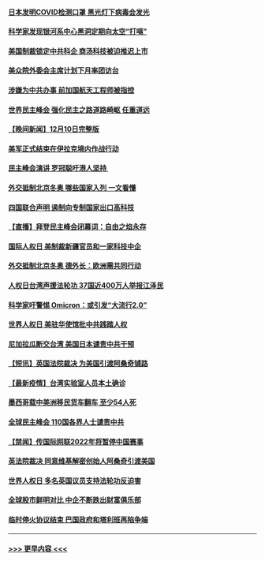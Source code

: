 #### [日本发明COVID检测口罩 黑光灯下病毒会发光](../pages/prog202/a103291133.md?t=12112301) 
#### [科学家发现银河系中心黑洞定期向太空“打嗝”](../pages/prog202/a103291115.md?t=12112301) 
#### [美国制裁锁定中共科企 商汤科技被迫推迟上市](../pages/prog202/a103291094.md?t=12112301) 
#### [美众院外委会主席计划下月率团访台](../pages/prog202/a103291058.md?t=12112301) 
#### [涉嫌为中共办事 前加国航天工程师被指控](../pages/prog202/a103290778.md?t=12112301) 
#### [世界民主峰会 强化民主之路道路崎岖 任重道远](../pages/prog202/a103290944.md?t=12112301) 
#### [【晚间新闻】12月10日完整版](../pages/prog202/a103290928.md?t=12112301) 
#### [美军正式结束在伊拉克境内作战行动](../pages/prog202/a103290595.md?t=12112301) 
#### [民主峰会演讲 罗冠聪吁港人坚持 ](../pages/prog202/a103290755.md?t=12112301) 
#### [外交抵制北京冬奥 哪些国家入列 一文看懂](../pages/prog202/a103290878.md?t=12112301) 
#### [四国联合声明 遏制向专制国家出口高科技](../pages/prog202/a103290591.md?t=12112301) 
#### [【直播】拜登民主峰会闭幕词：自由之焰永存](../pages/prog202/a103290832.md?t=12112301) 
#### [国际人权日 美制裁新疆官员和一家科技中企](../pages/prog202/a103290400.md?t=12112301) 
#### [外交抵制北京冬奥 德外长：欧洲需共同行动](../pages/prog202/a103290294.md?t=12112301) 
#### [人权日台湾声援法轮功 37国近400万人举报江泽民](../pages/prog202/a103290296.md?t=12112301) 
#### [科学家吁警惕 Omicron：或引发“大流行2.0”](../pages/prog202/a103289178.md?t=12112301) 
#### [世界人权日 美驻华使馆批中共践踏人权](../pages/prog202/a103290363.md?t=12112301) 
#### [尼加拉瓜断交台湾 美国日本谴责中共干预](../pages/prog202/a103290292.md?t=12112301) 
#### [【短讯】英国法院裁决 为美国引渡阿桑奇铺路](../pages/prog202/a103290370.md?t=12112301) 
#### [【最新疫情】台湾实验室人员本土确诊](../pages/prog202/a103290372.md?t=12112301) 
#### [墨西哥载中美洲移民货车翻车 至少54人死](../pages/prog202/a103290365.md?t=12112301) 
#### [全球民主峰会 110国各界人士谴责中共](../pages/prog202/a103290337.md?t=12112301) 
#### [【禁闻】传国际网联2022年将暂停中国赛事](../pages/prog202/a103290284.md?t=12112301) 
#### [英法院裁决 同意维基解密创始人阿桑奇引渡美国](../pages/prog202/a103290237.md?t=12112301) 
#### [世界人权日 多名英国议员支持法轮功反迫害](../pages/prog202/a103290276.md?t=12112301) 
#### [全球股市鲜明对比 中企不断跌出财富俱乐部](../pages/prog202/a103290224.md?t=12112301) 
#### [临时停火协议结束 巴国政府和塔利班再陷争端](../pages/prog202/a103290138.md?t=12112301) 

----
#### [ >>> 更早内容 <<< ](../indexes/prog202-earlier.md)
